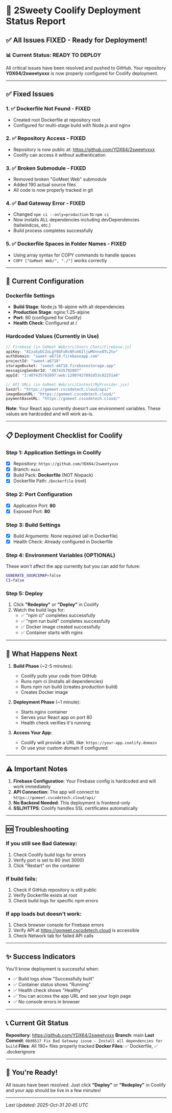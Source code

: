 # 🚀 2Sweety Coolify Deployment Status Report

## ✅ All Issues FIXED - Ready for Deployment!

### 📊 Current Status: READY TO DEPLOY

All critical issues have been resolved and pushed to GitHub. Your repository **YDX64/2sweetyxxx** is now properly configured for Coolify deployment.

---

## ✅ Fixed Issues

### 1. ✅ **Dockerfile Not Found** - FIXED
- Created root Dockerfile at repository root
- Configured for multi-stage build with Node.js and nginx

### 2. ✅ **Repository Access** - FIXED
- Repository is now public at: https://github.com/YDX64/2sweetyxxx
- Coolify can access it without authentication

### 3. ✅ **Broken Submodule** - FIXED
- Removed broken "GoMeet Web" submodule
- Added 190 actual source files
- All code is now properly tracked in git

### 4. ✅ **Bad Gateway Error** - FIXED
- Changed `npm ci --only=production` to `npm ci`
- Now installs ALL dependencies including devDependencies (tailwindcss, etc.)
- Build process completes successfully

### 5. ✅ **Dockerfile Spaces in Folder Names** - FIXED
- Using array syntax for COPY commands to handle spaces
- `COPY ["GoMeet Web/", "./"]` works correctly

---

## 🔧 Current Configuration

### Dockerfile Settings
- **Build Stage**: Node.js 18-alpine with all dependencies
- **Production Stage**: nginx:1.25-alpine
- **Port**: 80 (configured for Coolify)
- **Health Check**: Configured at /

### Hardcoded Values (Currently in Use)
```javascript
// Firebase (in GoMeet Web/src/Users_Chats/Firebase.js)
apiKey: "AIzaSyDCZoLgY9bFxRcNFuV6IljwMVnnx0TL2to"
authDomain: "sweet-a6718.firebaseapp.com"
projectId: "sweet-a6718"
storageBucket: "sweet-a6718.firebasestorage.app"
messagingSenderId: "487435792097"
appId: "1:487435792097:web:12907427892d53c82251a0"

// API URLs (in GoMeet Web/src/Context/MyProvider.jsx)
basUrl: "https://gomeet.cscodetech.cloud/api/"
imageBaseURL: "https://gomeet.cscodetech.cloud/"
paymentBaseURL: "https://gomeet.cscodetech.cloud/"
```

**Note**: Your React app currently doesn't use environment variables. These values are hardcoded and will work as-is.

---

## 📋 Deployment Checklist for Coolify

### Step 1: Application Settings in Coolify
- [x] Repository: `https://github.com/YDX64/2sweetyxxx`
- [x] Branch: `main`
- [x] Build Pack: **Dockerfile** (NOT Nixpack)
- [x] Dockerfile Path: `/Dockerfile` (root)

### Step 2: Port Configuration
- [x] Application Port: **80**
- [x] Exposed Port: **80**

### Step 3: Build Settings
- [x] Build Arguments: None required (all in Dockerfile)
- [x] Health Check: Already configured in Dockerfile

### Step 4: Environment Variables (OPTIONAL)
These won't affect the app currently but you can add for future:
```bash
GENERATE_SOURCEMAP=false
CI=false
```

### Step 5: Deploy
1. Click **"Redeploy"** or **"Deploy"** in Coolify
2. Watch the build logs for:
   - ✅ "npm ci" completes successfully
   - ✅ "npm run build" completes successfully
   - ✅ Docker image created successfully
   - ✅ Container starts with nginx

---

## 🎯 What Happens Next

1. **Build Phase** (~2-5 minutes):
   - Coolify pulls your code from GitHub
   - Runs npm ci (installs all dependencies)
   - Runs npm run build (creates production build)
   - Creates Docker image

2. **Deployment Phase** (~1 minute):
   - Starts nginx container
   - Serves your React app on port 80
   - Health check verifies it's running

3. **Access Your App**:
   - Coolify will provide a URL like: `https://your-app.coolify.domain`
   - Or use your custom domain if configured

---

## ⚠️ Important Notes

1. **Firebase Configuration**: Your Firebase config is hardcoded and will work immediately
2. **API Connection**: The app will connect to `https://gomeet.cscodetech.cloud/api/`
3. **No Backend Needed**: This deployment is frontend-only
4. **SSL/HTTPS**: Coolify handles SSL certificates automatically

---

## 🆘 Troubleshooting

### If you still see Bad Gateway:
1. Check Coolify build logs for errors
2. Verify port is set to 80 (not 3000)
3. Click "Restart" on the container

### If build fails:
1. Check if GitHub repository is still public
2. Verify Dockerfile exists at root
3. Check build logs for specific npm errors

### If app loads but doesn't work:
1. Check browser console for Firebase errors
2. Verify API at https://gomeet.cscodetech.cloud is accessible
3. Check Network tab for failed API calls

---

## ✨ Success Indicators

You'll know deployment is successful when:
- ✅ Build logs show "Successfully built"
- ✅ Container status shows "Running"
- ✅ Health check shows "Healthy"
- ✅ You can access the app URL and see your login page
- ✅ No console errors in browser

---

## 📞 Current Git Status

**Repository**: https://github.com/YDX64/2sweetyxxx
**Branch**: main
**Last Commit**: `08d0517 Fix Bad Gateway issue - Install all dependencies for build`
**Files**: All 190+ files properly tracked
**Docker Files**: ✅ Dockerfile, ✅ .dockerignore

---

## 🎉 You're Ready!

All issues have been resolved. Just click **"Deploy"** or **"Redeploy"** in Coolify and your app should be live in a few minutes!

---

*Last Updated: 2025-Oct-31 20:45 UTC*